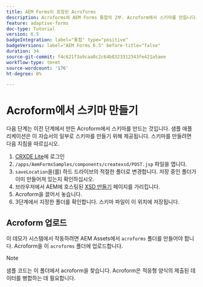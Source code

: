 ```yaml
---
title: AEM Forms이 포함된 Acroforms
description: Acroforms와 AEM Forms 통합의 2부. Acroform에서 스키마를 만듭니다.
feature: adaptive-forms
doc-type: Tutorial
version: 6.5
badgeIntegration: label="통합" type="positive"
badgeVersions: label="AEM Forms 6.5" before-title="false"
duration: 34
source-git-commit: f4c621f3a9caa8c2c64b8323312343fe421a5aee
workflow-type: tm+mt
source-wordcount: '176'
ht-degree: 0%

---
```



# Acroform에서 스키마 만들기

다음 단계는 이전 단계에서 만든 Acroform에서 스키마를 만드는 것입니다. 샘플 애플리케이션은 이 자습서의 일부로 스키마를 만들기 위해 제공됩니다. 스키마를 만들려면 다음 지침을 따르십시오.

1. [CRXDE Lite](http://localhost:4502/crx/de)에 로그인
2. `/apps/AemFormsSamples/components/createxsd/POST.jsp` 파일을 엽니다.
3. `saveLocation`을(를) 하드 드라이브의 적절한 폴더로 변경합니다. 저장 중인 폴더가 이미 만들어져 있는지 확인하십시오.
4. 브라우저에서 AEM에 호스팅된 [XSD 만들기](http://localhost:4502/content/DocumentServices/CreateXsd.html) 페이지를 가리킵니다.
5. Acroform을 끌어서 놓습니다.
6. 3단계에서 지정한 폴더를 확인합니다. 스키마 파일이 이 위치에 저장됩니다.

## Acroform 업로드

이 데모가 시스템에서 작동하려면 AEM Assets에서 `acroforms` 폴더를 만들어야 합니다. Acroform을 이 `acroforms` 폴더에 업로드합니다.

>[!NOTE]
>
>샘플 코드는 이 폴더에서 acroform을 찾습니다. Acroform은 적응형 양식의 제출된 데이터를 병합하는 데 필요합니다.
